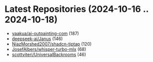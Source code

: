 # Latest Repositories (2024-10-16 .. 2024-10-18)

- [yaakua/ai-outpainting-com](https://github.com/yaakua/ai-outpainting-com) (187)
- [deepseek-ai/Janus](https://github.com/deepseek-ai/Janus) (146)
- [NiazMorshed2007/shadcn-tiptap](https://github.com/NiazMorshed2007/shadcn-tiptap) (120)
- [JosefAlbers/whisper-turbo-mlx](https://github.com/JosefAlbers/whisper-turbo-mlx) (68)
- [scottviteri/UniversalBackrooms](https://github.com/scottviteri/UniversalBackrooms) (46)
